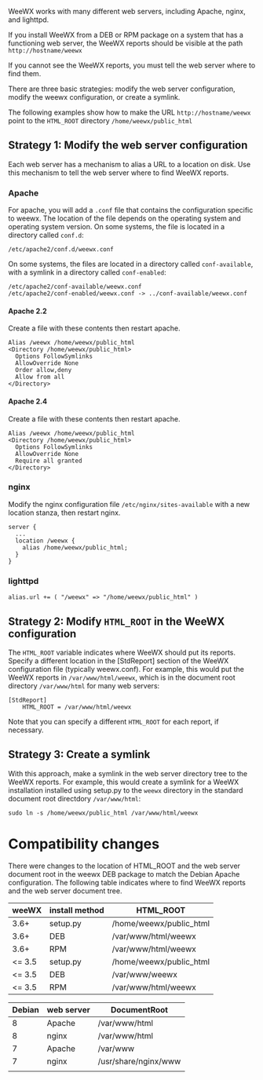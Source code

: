 WeeWX works with many different web servers, including Apache, nginx, and lighttpd.

If you install WeeWX from a DEB or RPM package on a system that has a functioning web server, the WeeWX reports should be visible at the path `http://hostname/weewx`

If you cannot see the WeeWX reports, you must tell the web server where to find them.

There are three basic strategies: modify the web server configuration, modify the weewx configuration, or create a symlink.

The following examples show how to make the URL `http://hostname/weewx` point to the `HTML_ROOT` directory `/home/weewx/public_html`

## Strategy 1: Modify the web server configuration

Each web server has a mechanism to alias a URL to a location on disk.  Use this mechanism to tell the web server where to find WeeWX reports.

### Apache

For apache, you will add a `.conf` file that contains the configuration specific to weewx.  The location of the file depends on the operating system and operating system version.  On some systems, the file is located in a directory called `conf.d`:

```
/etc/apache2/conf.d/weewx.conf
```

On some systems, the files are located in a directory called `conf-available`, with a symlink in a directory called `conf-enabled`:

```
/etc/apache2/conf-available/weewx.conf
/etc/apache2/conf-enabled/weewx.conf -> ../conf-available/weewx.conf
```

#### Apache 2.2

Create a file with these contents then restart apache.
~~~~~
Alias /weewx /home/weewx/public_html
<Directory /home/weewx/public_html>
  Options FollowSymlinks
  AllowOverride None
  Order allow,deny
  Allow from all
</Directory>
~~~~~

#### Apache 2.4

Create a file with these contents then restart apache.
~~~~~
Alias /weewx /home/weewx/public_html
<Directory /home/weewx/public_html>
  Options FollowSymlinks
  AllowOverride None
  Require all granted
</Directory>
~~~~~

### nginx

Modify the nginx configuration file `/etc/nginx/sites-available` with a new location stanza, then restart nginx.
~~~~~
server {
  ...
  location /weewx {
    alias /home/weewx/public_html;
  }
}
~~~~~

### lighttpd

~~~~~
alias.url += ( "/weewx" => "/home/weewx/public_html" )
~~~~~

## Strategy 2: Modify `HTML_ROOT` in the WeeWX configuration

The `HTML_ROOT` variable indicates where WeeWX should put its reports.  Specify a different location in the [StdReport] section of the WeeWX configuration file (typically weewx.conf).  For example, this would put the WeeWX reports in `/var/www/html/weewx`, which is in the document root directory `/var/www/html` for many web servers:

~~~~~
[StdReport]
    HTML_ROOT = /var/www/html/weewx
~~~~~

Note that you can specify a different `HTML_ROOT` for each report, if necessary.

## Strategy 3: Create a symlink

With this approach, make a symlink in the web server directory tree to the WeeWX reports.  For example, this would create a symlink for a WeeWX installation installed using setup.py to the `weewx` directory in the standard document root directdory `/var/www/html`:

~~~~~
sudo ln -s /home/weewx/public_html /var/www/html/weewx
~~~~~

# Compatibility changes

There were changes to the location of HTML_ROOT and the web server document root in the weewx DEB package to match the Debian Apache configuration.  The following table indicates where to find WeeWX reports and the web server document tree.

| weeWX | install method | HTML_ROOT |
|---|---|---|
| 3.6+ | setup.py | /home/weewx/public_html |
| 3.6+ | DEB      | /var/www/html/weewx |
| 3.6+ | RPM      | /var/www/html/weewx |
| <= 3.5 | setup.py | /home/weewx/public_html |
| <= 3.5 | DEB      | /var/www/weewx |
| <= 3.5 | RPM      | /var/www/html/weewx |

| Debian | web server | DocumentRoot |
|-----|-----|-----|
| 8 | Apache | /var/www/html |
| 8 | nginx  | /var/www/html |
| 7 | Apache | /var/www |
| 7 | nginx  | /usr/share/nginx/www |
| | | |

